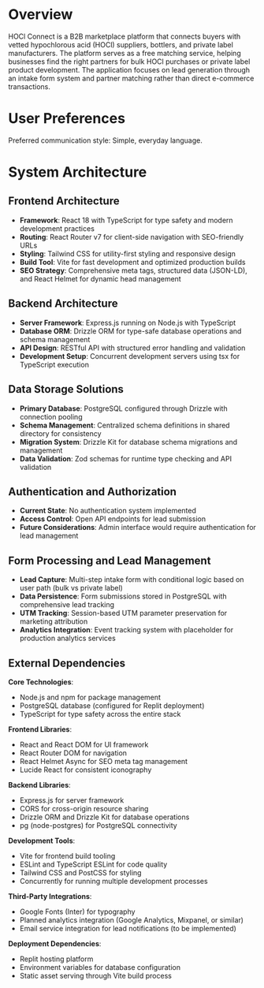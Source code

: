 # Overview

HOCl Connect is a B2B marketplace platform that connects buyers with vetted hypochlorous acid (HOCl) suppliers, bottlers, and private label manufacturers. The platform serves as a free matching service, helping businesses find the right partners for bulk HOCl purchases or private label product development. The application focuses on lead generation through an intake form system and partner matching rather than direct e-commerce transactions.

# User Preferences

Preferred communication style: Simple, everyday language.

# System Architecture

## Frontend Architecture
- **Framework**: React 18 with TypeScript for type safety and modern development practices
- **Routing**: React Router v7 for client-side navigation with SEO-friendly URLs
- **Styling**: Tailwind CSS for utility-first styling and responsive design
- **Build Tool**: Vite for fast development and optimized production builds
- **SEO Strategy**: Comprehensive meta tags, structured data (JSON-LD), and React Helmet for dynamic head management

## Backend Architecture
- **Server Framework**: Express.js running on Node.js with TypeScript
- **Database ORM**: Drizzle ORM for type-safe database operations and schema management
- **API Design**: RESTful API with structured error handling and validation
- **Development Setup**: Concurrent development servers using tsx for TypeScript execution

## Data Storage Solutions
- **Primary Database**: PostgreSQL configured through Drizzle with connection pooling
- **Schema Management**: Centralized schema definitions in shared directory for consistency
- **Migration System**: Drizzle Kit for database schema migrations and management
- **Data Validation**: Zod schemas for runtime type checking and API validation

## Authentication and Authorization
- **Current State**: No authentication system implemented
- **Access Control**: Open API endpoints for lead submission
- **Future Considerations**: Admin interface would require authentication for lead management

## Form Processing and Lead Management
- **Lead Capture**: Multi-step intake form with conditional logic based on user path (bulk vs private label)
- **Data Persistence**: Form submissions stored in PostgreSQL with comprehensive lead tracking
- **UTM Tracking**: Session-based UTM parameter preservation for marketing attribution
- **Analytics Integration**: Event tracking system with placeholder for production analytics services

## External Dependencies

**Core Technologies**:
- Node.js and npm for package management
- PostgreSQL database (configured for Replit deployment)
- TypeScript for type safety across the entire stack

**Frontend Libraries**:
- React and React DOM for UI framework
- React Router DOM for navigation
- React Helmet Async for SEO meta tag management
- Lucide React for consistent iconography

**Backend Libraries**:
- Express.js for server framework
- CORS for cross-origin resource sharing
- Drizzle ORM and Drizzle Kit for database operations
- pg (node-postgres) for PostgreSQL connectivity

**Development Tools**:
- Vite for frontend build tooling
- ESLint and TypeScript ESLint for code quality
- Tailwind CSS and PostCSS for styling
- Concurrently for running multiple development processes

**Third-Party Integrations**:
- Google Fonts (Inter) for typography
- Planned analytics integration (Google Analytics, Mixpanel, or similar)
- Email service integration for lead notifications (to be implemented)

**Deployment Dependencies**:
- Replit hosting platform
- Environment variables for database configuration
- Static asset serving through Vite build process